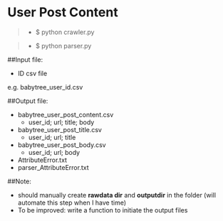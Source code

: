# User Post Content

>* $ python crawler.py

>* $ python parser.py

##Input file:

* ID csv file

e.g. babytree_user_id.csv

##Output file:

* babytree_user_post_content.csv
    * user_id; url; title; body
* babytree_user_post_title.csv
    * user_id; url; title  
* babytree_user_post_body.csv
    * user_id; url; body 
* AttributeError.txt
* parser_AttributeError.txt

##Note:
* should manually create **rawdata dir** and **outputdir** in the folder (will automate this step when I have time)
* To be improved: write a function to initiate the output files